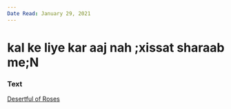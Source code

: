 ```yaml
---
Date Read: January 29, 2021
---
```


# kal ke liye kar aaj nah ;xissat sharaab me;N

### Text
[Desertful of Roses](http://www.columbia.edu/itc/mealac/pritchett/00ghalib/098/index_098.html)

